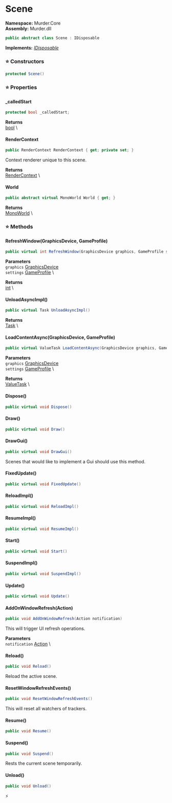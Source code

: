 # Scene

**Namespace:** Murder.Core \
**Assembly:** Murder.dll

```csharp
public abstract class Scene : IDisposable
```

**Implements:** _[IDisposable](https://learn.microsoft.com/en-us/dotnet/api/System.IDisposable?view=net-7.0)_

### ⭐ Constructors
```csharp
protected Scene()
```

### ⭐ Properties
#### _calledStart
```csharp
protected bool _calledStart;
```

**Returns** \
[bool](https://learn.microsoft.com/en-us/dotnet/api/System.Boolean?view=net-7.0) \
#### RenderContext
```csharp
public RenderContext RenderContext { get; private set; }
```

Context renderer unique to this scene.

**Returns** \
[RenderContext](../..//Murder/Core/Graphics/RenderContext.html) \
#### World
```csharp
public abstract virtual MonoWorld World { get; }
```

**Returns** \
[MonoWorld](../..//Murder/Core/MonoWorld.html) \
### ⭐ Methods
#### RefreshWindow(GraphicsDevice, GameProfile)
```csharp
public virtual int RefreshWindow(GraphicsDevice graphics, GameProfile settings)
```

**Parameters** \
`graphics` [GraphicsDevice](https://docs.monogame.net/api/Microsoft.Xna.Framework.Graphics.GraphicsDevice.html) \
`settings` [GameProfile](../..//Murder/Assets/GameProfile.html) \

**Returns** \
[int](https://learn.microsoft.com/en-us/dotnet/api/System.Int32?view=net-7.0) \

#### UnloadAsyncImpl()
```csharp
public virtual Task UnloadAsyncImpl()
```

**Returns** \
[Task](https://learn.microsoft.com/en-us/dotnet/api/System.Threading.Tasks.Task?view=net-7.0) \

#### LoadContentAsync(GraphicsDevice, GameProfile)
```csharp
public virtual ValueTask LoadContentAsync(GraphicsDevice graphics, GameProfile settings)
```

**Parameters** \
`graphics` [GraphicsDevice](https://docs.monogame.net/api/Microsoft.Xna.Framework.Graphics.GraphicsDevice.html) \
`settings` [GameProfile](../..//Murder/Assets/GameProfile.html) \

**Returns** \
[ValueTask](https://learn.microsoft.com/en-us/dotnet/api/System.Threading.Tasks.ValueTask?view=net-7.0) \

#### Dispose()
```csharp
public virtual void Dispose()
```

#### Draw()
```csharp
public virtual void Draw()
```

#### DrawGui()
```csharp
public virtual void DrawGui()
```

Scenes that would like to implement a Gui should use this method.

#### FixedUpdate()
```csharp
public virtual void FixedUpdate()
```

#### ReloadImpl()
```csharp
public virtual void ReloadImpl()
```

#### ResumeImpl()
```csharp
public virtual void ResumeImpl()
```

#### Start()
```csharp
public virtual void Start()
```

#### SuspendImpl()
```csharp
public virtual void SuspendImpl()
```

#### Update()
```csharp
public virtual void Update()
```

#### AddOnWindowRefresh(Action)
```csharp
public void AddOnWindowRefresh(Action notification)
```

This will trigger UI refresh operations.

**Parameters** \
`notification` [Action](https://learn.microsoft.com/en-us/dotnet/api/System.Action?view=net-7.0) \

#### Reload()
```csharp
public void Reload()
```

Reload the active scene.

#### ResetWindowRefreshEvents()
```csharp
public void ResetWindowRefreshEvents()
```

This will reset all watchers of trackers.

#### Resume()
```csharp
public void Resume()
```

#### Suspend()
```csharp
public void Suspend()
```

Rests the current scene temporarily.

#### Unload()
```csharp
public void Unload()
```



⚡
